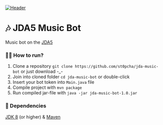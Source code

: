 [![Header](https://github.com/st0pcha/st0pcha/blob/main/assets/header.png)](https://st0pcha.github.io/)

# 🎶 JDA5 Music Bot
Music bot on the [JDA5](https://github.com/DV8FromTheWorld/JDA)

### 🏃‍♂️ How to run?
1. Clone a repository `git clone https://github.com/st0pcha/jda-music-bot` or just download -_-
2. Join into cloned folder `cd jda-music-bot` or double-click
3. Insert your bot token into `Main.java` file
4. Compile project with `mvn package`
5. Run compiled jar-file with `java -jar jda-music-bot-1.0.jar`

### 🔗 Dependencies
[JDK 8](https://www.oracle.com/cis/java/technologies/javase/javase8-archive-downloads.html) (or higher) & [Maven](https://maven.apache.org/)
